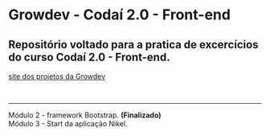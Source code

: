 # Growdev - Codaí 2.0 - Front-end

## Repositório voltado para a pratica de excercícios do curso Codaí 2.0 - Front-end.

[site dos projetos da Growdev](https://coutinhojessica.github.io/jcsite/index.html)

&nbsp;

---

Módulo 2 - framework Bootstrap. <b>(Finalizado)</b> \
Módulo 3 -  Start da aplicação Nikel.
